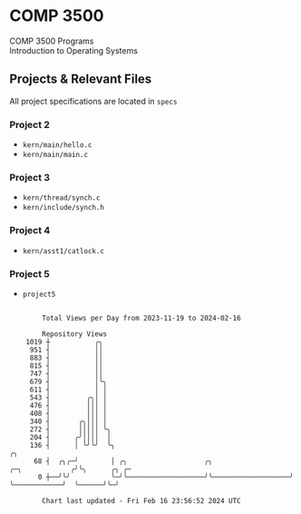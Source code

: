 # COMP 3500
COMP 3500 Programs  
Introduction to Operating Systems  
## Projects & Relevant Files
All project specifications are located in `specs`
### Project 2
- `kern/main/hello.c`
- `kern/main/main.c`
### Project 3
- `kern/thread/synch.c`
- `kern/include/synch.h`
### Project 4
- `kern/asst1/catlock.c`
### Project 5
- `project5`

```

        Total Views per Day from 2023-11-19 to 2024-02-16

        Repository Views
    1019 ┼           ╭╮
     951 ┤           ││
     883 ┤           ││
     815 ┤           ││
     747 ┤           ││
     679 ┤           │╰╮
     611 ┤           │ │
     543 ┤         ╭╮│ │
     476 ┤         │││ │
     408 ┤         │││ │
     340 ┤       ╭╮│││ │
     272 ┤       │││││ ╰╮
     204 ┤      ╭╯││││  │
     136 ┤      │ ╰╯╰╯  ╰╮                                                           ╭╮
      68 ┤  ╭╮╭─╯        │ ╭╮                   ╭╮                   ╭─╮            ╭╯╰╮      ╭╮ ╭─
       0 ┼──╯╰╯          ╰─╯╰───────────────────╯╰───────────────────╯ ╰────────────╯  ╰──────╯╰─╯

        Chart last updated - Fri Feb 16 23:56:52 2024 UTC
        
```
